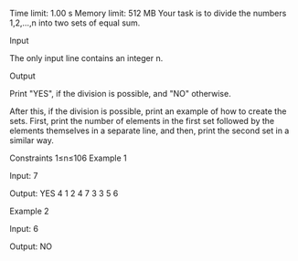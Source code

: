 Time limit: 1.00 s Memory limit: 512 MB
Your task is to divide the numbers 1,2,…,n into two sets of equal sum.

Input

The only input line contains an integer n.

Output

Print "YES", if the division is possible, and "NO" otherwise.

After this, if the division is possible, print an example of how to create the sets. First, print the number of elements in the first set followed by the elements themselves in a separate line, and then, print the second set in a similar way.

Constraints
1≤n≤106
Example 1

Input:
7

Output:
YES
4
1 2 4 7
3
3 5 6

Example 2

Input:
6

Output:
NO
